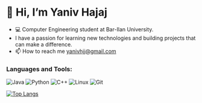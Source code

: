 # 👋 Hi, I’m Yaniv Hajaj
- 💻 Computer Engineering student at Bar-Ilan University.
- I have a passion for learning new technologies and building projects that can make a difference. 
- 📫 How to reach me yanivhjj@gmail.com

<!---
YanivHajaj/YanivHajaj is a ✨ special ✨ repository because its `README.md` (this file) appears on your GitHub profile.
You can click the Preview link to take a look at your changes.
--->


<!---
YanivHajaj/YanivHajaj is a ✨ special ✨ repository because its `README.md` (this file) appears on your GitHub profile.
You can click the Preview link to take a look at your changes.
--->

### Languages and Tools:
![Java](https://img.shields.io/badge/-Java-007396?style=flat-square&logo=java)
![Python](https://img.shields.io/badge/-Python-3776AB?style=flat-square&logo=python)
![C++](https://img.shields.io/badge/-C++-00599C?style=flat-square&logo=cplusplus)
![Linux](https://img.shields.io/badge/-Linux-262577?style=flat-square&logo=linux)
![Git](https://img.shields.io/badge/-Git-black?style=flat-square&logo=git)

[![Top Langs](https://github-readme-stats.vercel.app/api/top-langs/?username=YanivHajaj&layout=compact)](https://github.com/anuraghazra/github-readme-stats)
